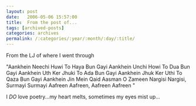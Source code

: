 ```yaml
---
layout: post
date:	2006-05-06 15:57:00
title:  From the post of...
tags: [archived-posts]
categories: archives
permalink: /:categories/:year/:month/:day/:title/
---
```

From the LJ of <LJ user="sandykins"> where I went through <LJ user="deep_musings">

"Aankhein Neechi Huwi To Haya Bun Gayi
Aankhein Unchi Howi To Dua Bun Gayi
Aankhein Uth Ker Jhuki To Ada Bun Gayi
Aankhein Jhuk Ker Uthi To Qaza Bun Gayi
Aankhein Jin Mein Qaid Aasman O Zameen
Nargisi Nargisi, Surmayi Surmayi
Aafreen Aafreen, Aafreen Aafreen "


I *DO* love poetry...my heart melts, sometimes my eyes mist up...
